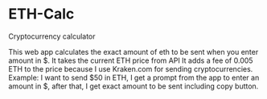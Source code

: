 # ETH-Calc
Cryptocurrency calculator


This web app calculates the exact amount of eth to be sent when you enter amount in $. It takes the current ETH price from API It adds a fee of 0.005 ETH to the price because I use Kraken.com for sending cryptocurrencies. Example: I want to send $50 in ETH, I get a prompt from the app to enter an amount in $, after that, I get exact amount to be sent including copy button.

